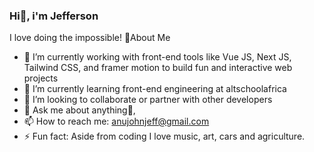 ### Hi👋, i'm Jefferson
I love doing the impossible! 
🙋‍About Me
- 🔭 I’m currently working with front-end tools like Vue JS, Next JS, Tailwind CSS, and framer motion to build fun and interactive web projects
- 🌱 I’m currently learning front-end engineering at altschoolafrica
- 👯 I’m looking to collaborate or partner with other developers
- 💬 Ask me about anything🌚,
- 📫 How to reach me: anujohnjeff@gmail.com 
- ⚡ Fun fact: Aside from coding I love music, art, cars and agriculture.

